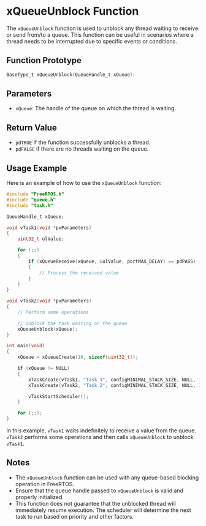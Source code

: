 # xQueueUnblock Function

The `xQueueUnblock` function is used to unblock any thread waiting to receive or send from/to a queue. This function can be useful in scenarios where a thread needs to be interrupted due to specific events or conditions.

## Function Prototype

```c
BaseType_t xQueueUnblock(QueueHandle_t xQueue);
```

## Parameters

- `xQueue`: The handle of the queue on which the thread is waiting.

## Return Value

- `pdTRUE` if the function successfully unblocks a thread.
- `pdFALSE` if there are no threads waiting on the queue.

## Usage Example

Here is an example of how to use the `xQueueUnblock` function:

```c
#include "FreeRTOS.h"
#include "queue.h"
#include "task.h"

QueueHandle_t xQueue;

void vTask1(void *pvParameters)
{
    uint32_t ulValue;

    for (;;)
    {
        if (xQueueReceive(xQueue, &ulValue, portMAX_DELAY) == pdPASS)
        {
            // Process the received value
        }
    }
}

void vTask2(void *pvParameters)
{
    // Perform some operations

    // Unblock the task waiting on the queue
    xQueueUnblock(xQueue);
}

int main(void)
{
    xQueue = xQueueCreate(10, sizeof(uint32_t));

    if (xQueue != NULL)
    {
        xTaskCreate(vTask1, "Task 1", configMINIMAL_STACK_SIZE, NULL, 1, NULL);
        xTaskCreate(vTask2, "Task 2", configMINIMAL_STACK_SIZE, NULL, 1, NULL);

        vTaskStartScheduler();
    }

    for (;;);
}
```

In this example, `vTask1` waits indefinitely to receive a value from the queue. `vTask2` performs some operations and then calls `xQueueUnblock` to unblock `vTask1`.

## Notes

- The `xQueueUnblock` function can be used with any queue-based blocking operation in FreeRTOS.
- Ensure that the queue handle passed to `xQueueUnblock` is valid and properly initialized.
- This function does not guarantee that the unblocked thread will immediately resume execution. The scheduler will determine the next task to run based on priority and other factors.
